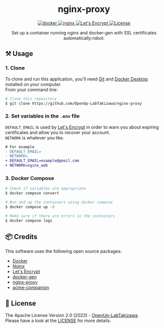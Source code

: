<h1 align="center">nginx-proxy</h1>

<p align="center">
  <a aria-label="docker" href="https://www.docker.com/">
    <img src="https://img.shields.io/badge/-docker-2496ED.svg?logo=docker&style=for-the-badge&labelColor=000000" alt="docker">
  </a>
  <a aria-label="nginx" href="https://nginx.org/">
    <img src="https://img.shields.io/badge/-nginx-009639.svg?logo=nginx&style=for-the-badge&labelColor=000000" alt="nginx">
  </a>
  <a aria-label="Let's Encrypt" href="https://letsencrypt.org/">
    <img src="https://img.shields.io/badge/-letsencrypt-003A70.svg?logo=letsencrypt&style=for-the-badge&labelColor=000000" alt="Let's Encrypt">
  </a>
  <a aria-label="License" href="https://github.com/OpenUp-LabTakizawa/nginx-proxy/blob/main/LICENSE">
    <img src="https://img.shields.io/github/license/OpenUp-LabTakizawa/nginx-proxy?style=for-the-badge&labelColor=000000" alt="License">
  </a>
</p>

<p align="center">
  Set up a container running nginx and docker-gen with SSL certificates automatically:robot:
</p>

## ⚒️ Usage

### 1. Clone
To clone and run this application, you'll need [Git](https://git-scm.com) and [Docker Desktop](https://www.docker.com/products/docker-desktop/) installed on your computer.  
From your command line:

```bash
# Clone this repository
$ git clone https://github.com/OpenUp-LabTakizawa/nginx-proxy
```

### 2. Set variables in the `.env` file
`DEFAULT_EMAIL` is used by [Let's Encrypt](https://letsencrypt.org/) in order to warn you about expiring certificates and allow you to recover your account.  
`NETWORK` is whatever you like.

```diff
# For example
- DEFAULT_EMAIL=
- NETWORK=
+ DEFAULT_EMAIL=example@gmail.com
+ NETWORK=nginx_web
```
### 3. Docker Compose
```bash
# Check if variables are appropriate
$ docker compose convert

# Run and up the containers using docker compose
$ docker compose up -d

# Make sure if there are errors in the containers
$ docker compose logs
```

## 📦 Credits

This software uses the following open source packages:

- [Docker](https://www.docker.com/)
- [Nginx](https://nginx.org/)
- [Let's Encrypt](https://letsencrypt.org/)
- [docker-gen](https://github.com/nginx-proxy/docker-gen)
- [nginx-proxy](https://github.com/nginx-proxy/nginx-proxy)
- [acme-companion](https://github.com/nginx-proxy/acme-companion)

## 📄 License

The Apache License Version 2.0 (2023) - [OpenUp-LabTakizawa](https://github.com/OpenUp-LabTakizawa).  
Please have a look at the [LICENSE](https://github.com/OpenUp-LabTakizawa/nginx-proxy/blob/main/LICENSE) for more details.
